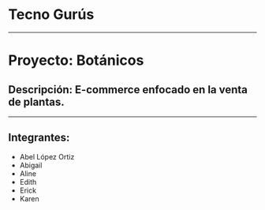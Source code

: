 # Tecno Gurús
---
# Proyecto: Botánicos 
## Descripción: E-commerce enfocado en la venta de plantas.
---

## Integrantes:
* Abel López Ortiz
* Abigail
* Aline
* Edith
* Erick
* Karen

